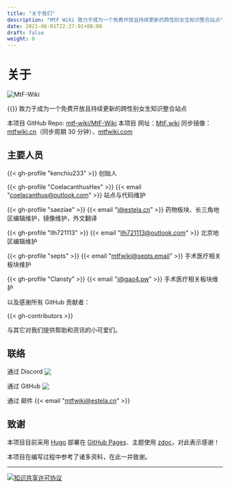 ```yaml
---
title: "关于我们"
description: "MtF Wiki 致力于成为一个免费开放且持续更新的跨性别女生知识整合站点"
date: 2021-06-01T22:27:01+08:00
draft: false
weight: 0
---
```


<link rel="stylesheet" href="https://cdn.jsdelivr.net/npm/bootstrap-icons@1.5.0/font/bootstrap-icons.css">

# 关于

![MtF-Wiki](/new/mtf-wiki-long.svg)

{{<mtf-wiki>}} 致力于成为一个免费开放且持续更新的跨性别女生知识整合站点

本项目 <i class="bi bi-github"></i> GitHub Repo: [mtf-wiki/MtF-Wiki](https://github.com/mtf-wiki/MtF-Wiki)
本项目 <i class="bi bi-link-45deg"></i> 网址：[MtF.wiki](https://mtf.wiki)
<i class="bi bi-link-45deg"></i> 同步镜像：[mtfwiki.cn](https://mtfwiki.cn)（同步周期 30 分钟）、[mtfwiki.com](https://mtfwiki.com)

## 主要人员

{{< gh-profile "kenchiu233" >}}
创始人

{{< gh-profile "CoelacanthusHex" >}}&nbsp;{{< email "coelacanthus@outlook.com" >}}
站点与代码维护

{{< gh-profile "saeziae" >}}&nbsp;{{< email "i@estela.cn" >}}
药物板块、长三角地区编辑维护，镜像维护，外文翻译

{{< gh-profile "llh721113" >}}&nbsp;{{< email "llh721113@outlook.com" >}}
北京地区编辑维护

{{< gh-profile "septs" >}}&nbsp;{{< email "mtfwiki@septs.email" >}}
手术医疗相关板块维护

{{< gh-profile "Clansty" >}}&nbsp;{{< email "i@gao4.pw" >}}
手术医疗相关板块维护

以及感谢所有 GitHub 贡献者：

{{< gh-contributors >}}

与其它对我们提供帮助和资讯的小可爱们。

## 联络

通过 Discord <a href="https://233.plus/discord"><img style="display:inline-block;vertical-align:text-bottom" src="https://img.shields.io/discord/883004164760801320?style=flat-square" /></a>

通过 GitHub <a href="https://github.com/mtf-wiki/MtF-Wiki/issues/new"><img style="display:inline-block;vertical-align:text-bottom" src="https://img.shields.io/github/issues/mtf-wiki/MtF-Wiki?style=flat-square" /></a>

通过 邮件 {{< email "mtfwiki@estela.cn" >}}

## 致谢

本项目目前采用 [Hugo][hugo-url] 部署在 [GitHub Pages][pages-url]．主题使用 [zdoc][zdoc-url]，对此表示感谢！

本项目在编写过程中参考了诸多资料，在此一并致谢。

---

[![知识共享许可协议](https://i.creativecommons.org/l/by-sa/4.0/88x31.png)](https://creativecommons.org/licenses/by-sa/4.0/)

[hugo-url]: https://github.com/gohugoio/hugo
[zdoc-url]: https://github.com/zzossig/hugo-theme-zdoc
[pages-url]: https://pages.github.com
